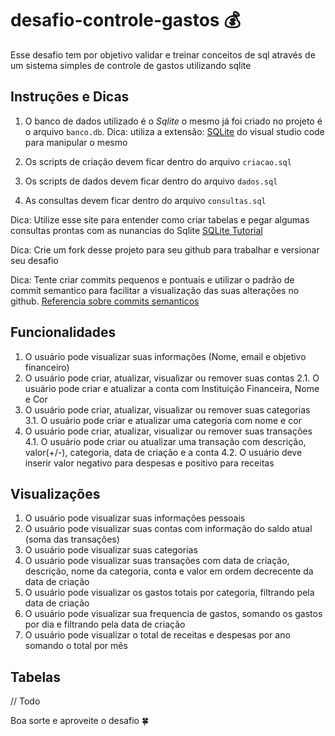 # desafio-controle-gastos 💰

Esse desafio tem por objetivo validar e treinar conceitos de sql através de um sistema simples de controle de gastos utilizando sqlite

## Instruções e Dicas

1. O banco de dados utilizado é o *Sqlite* o mesmo já foi criado no projeto é o arquivo `banco.db`. Dica: utiliza a extensão: [SQLite](https://marketplace.visualstudio.com/items?itemName=alexcvzz.vscode-sqlite) do visual studio code para manipular o mesmo

2. Os scripts de criação devem ficar dentro do arquivo `criacao.sql`

3. Os scripts de dados devem ficar dentro do arquivo `dados.sql`

4. As consultas devem ficar dentro do arquivo `consultas.sql`

Dica: Utilize esse site para entender como criar tabelas e pegar algumas consultas prontas com as nunancias do Sqlite [SQLite Tutorial](https://www.sqlitetutorial.net/)

Dica: Crie um fork desse projeto para seu github para trabalhar e versionar seu desafio

Dica: Tente criar commits pequenos e pontuais e utilizar o padrão de commit semantico para facilitar a visualização das suas alterações no github. [Referencia sobre commits semanticos](https://github.com/iuricode/padroes-de-commits)

## Funcionalidades

1. O usuário pode visualizar suas informações (Nome, email e objetivo financeiro)
2. O usuário pode criar, atualizar, visualizar ou remover suas contas
2.1. O usuário pode criar e atualizar a conta com Instituição Financeira, Nome e Cor
3. O usuário pode criar, atualizar, visualizar ou remover suas categorias
3.1. O usuário pode criar e atualizar uma categoria com nome e cor
4. O usuário pode criar, atualizar, visualizar ou remover suas transações
4.1. O usuário pode criar ou atualizar uma transação com descrição, valor(+/-), categoria, data de criação e a conta
4.2. O usuário deve inserir valor negativo para despesas e positivo para receitas

## Visualizações

1. O usuário pode visualizar suas informações pessoais
2. O usuário pode visualizar suas contas com informação do saldo atual (soma das transações)
3. O usuário pode visualizar suas categorias
4. O usuário pode visualizar suas transações com data de criação, descrição, nome da categoria, conta e valor em ordem decrecente da data de criação
5. O usuário pode visualizar os gastos totais por categoria, filtrando pela data de criação
6. O usuário pode visualizar sua frequencia de gastos, somando os gastos por dia e filtrando pela data de criação
7. O usuário pode visualizar o total de receitas e despesas por ano somando o total por mês


## Tabelas

// Todo


Boa sorte e aproveite o desafio 🍀
